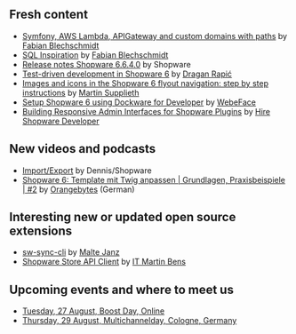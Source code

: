 ## Fresh content

* [Symfony, AWS Lambda, APIGateway and custom domains with paths](https://winkelwagen.de/2024/07/04/symfony-aws-lambda-apigateway-and-custom-domains-with-paths/) by [Fabian Blechschmidt](https://winkelwagen.de/author/fabianblechschmidt/)
* [SQL Inspiration](https://winkelwagen.de/2024/07/02/sql-inspiration/) by [Fabian Blechschmidt](https://winkelwagen.de/author/fabianblechschmidt/)
* [Release notes Shopware 6.6.4.0](https://developer.shopware.com/release-notes/6.6/6.6.4.0.html) by Shopware
* [Test-driven development in Shopware 6](https://levelup.gitconnected.com/test-driven-development-in-shopware-6-c122d7e5444c) by [Dragan Rapić](https://medium.com/@drapic88)
* [Images and icons in the Shopware 6 flyout navigation: step by step instructions](https://www-martinsupplieth-de.translate.goog/shopware-6-bilder-icons-flyout-navigation-anleitung/?_x_tr_sl=de&_x_tr_tl=en&_x_tr_hl=en&_x_tr_pto=wapp) by [Martin Supplieth](https://www.martinsupplieth.de/#about-me)
* [Setup Shopware 6 using Dockware for Developer](https://webeface.de/setup-shopware-6-using-dockware-for-developer/) by [WebeFace](https://webeface.de)
* [Building Responsive Admin Interfaces for Shopware Plugins](https://articles.abilogic.com/677633/building-responsive-admin-interfaces-shopware.html) by [Hire Shopware Developer](https://articles.abilogic.com/author/201859/hireshopwaredeveloper/)

## New videos and podcasts

* [Import/Export](https://www.youtube.com/watch?v=ZRzmm79eLvY) by Dennis/Shopware
* [Shopware 6: Template mit Twig anpassen | Grundlagen, Praxisbeispiele | #2](https://www.youtube.com/watch?v=nkK1yTxk3L8) by [Orangebytes](https://www.youtube.com/@orangebytes_de) (German)

## Interesting new or updated open source extensions

* [sw-sync-cli](https://github.com/shopware/sw-sync-cli) by [Malte Janz](https://github.com/MalteJanz)
* [Shopware Store API Client](https://github.com/it-bens/shopware-store-api-client) by [IT Martin Bens](https://github.com/it-bens)


## Upcoming events and where to meet us

* [Tuesday, 27 August, Boost Day, Online](https://ecommerce.shopware.com/boost-days)
* [Thursday, 29 August, Multichannelday, Cologne, Germany](https://multichannelday.de/)


